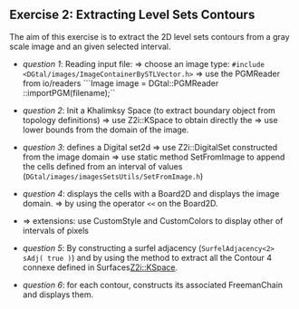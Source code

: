 

## Exercise 2: Extracting Level Sets Contours

The aim of this exercise is to extract the 2D level sets contours from a gray scale image and an given selected interval.

  - *question 1*: Reading input file: 
     => choose an image type: ```#include <DGtal/images/ImageContainerBySTLVector.h>```
     => use the PGMReader from io/readers 
       ```Image image = DGtal::PGMReader<Image>::importPGM(filename);`` 
  
  - *question 2*: Init a Khalimksy Space (to extract boundary object from topology definitions)
     => use  Z2i::KSpace to obtain directly the 
     => use lower bounds from the domain of the image.
     
  - *question 3*: defines a Digital set2d
     => use Z2i::DigitalSet constructed from the image domain
     => use static method SetFromImage to append the cells defined from an interval of values (```DGtal/images/imagesSetsUtils/SetFromImage.h```)
     
  - *question 4*: displays the cells with a Board2D and displays the image domain.
     =>  by using the operator ```<<``` on the Board2D.
  - => extensions: use  CustomStyle and  CustomColors to display other of intervals of pixels
   
   
  - *question 5*: By constructing a surfel adjacency (```SurfelAdjacency<2> sAdj( true )```) and by using the method to extract all the Contour 4 connexe defined in Surfaces<Z2i::KSpace>.
   
  - *question 6*: for each contour, constructs its associated FreemanChain and displays them.
